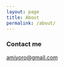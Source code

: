 ```yaml
---
layout: page
title: About
permalink: /about/
---
```


### Contact me

[amiyoro@gmail.com](mailto:amiyoro@gamil.com.com)
